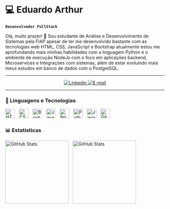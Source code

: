 # 💻 Eduardo Arthur 

**`Desenvolvedor FullStack`**

Olá, muito prazer! 👋 Sou estudante de Análise e Desenvolvimento de Sistemas pela FIAP apesar de ter me desenvolvido bastante com as tecnologias web HTML, CSS, JavaScript e Bootstrap atualmente estou me aprofundando mais minhas habilidades com a linguagem Python e o ambiente de execução NodeJs com o foco em aplicações backend, Microservices e Integrações com sistemas, além de estar evoluindo mais meus estudos em banco de dados com o PostgreSQL. 

---

<p align="center">
    <a href="https://www.linkedin.com/in/eduardo-arthur-desenvolvedor/">
        <img 
            alt="Linkedin" 
            title="Linkedin" 
            src="https://img.shields.io/badge/-LinkedIn-%230077B5?style=for-the-badge&logo=linkedin&logoColor=white"
        />
    </a>
    <a href = "mailto:dududuedu0508@gmail.com">
        <img 
            alt="E-mail"
            title="E-mail"
            src="https://img.shields.io/badge/-Gmail-%23333?style=for-the-badge&logo=gmail&logoColor=white" target="_blank"
        />
    </a>
    
</p>

---

### 🤖 Linguagens e Tecnologias

<img 
    align="left" 
    alt="HTML"
    title="HTML" 
    width="30px" 
    style="padding-right: 10px;" 
    src="https://cdn.jsdelivr.net/gh/devicons/devicon@latest/icons/html5/html5-original.svg" 
/>
<img 
    align="left" 
    alt="CSS" 
    title="CSS"
    width="30px" 
    style="padding-right: 10px;" 
    src="https://cdn.jsdelivr.net/gh/devicons/devicon@latest/icons/css3/css3-original.svg" 
/>

<img 
    align="left" 
    alt="Bootstrap"
    title="Bootstrap" 
    width="30px" 
    style="padding-right: 10px;" 
    src="https://cdn.jsdelivr.net/gh/devicons/devicon@latest/icons/bootstrap/bootstrap-original.svg" 
/>

<img 
    align="left" 
    alt="JavaScript" 
    title="JavaScript"
    width="30px" 
    style="padding-right: 10px;" 
    src="https://cdn.jsdelivr.net/gh/devicons/devicon@latest/icons/javascript/javascript-original.svg" 
/>

<img 
    align="left" 
    alt="NodeJs" 
    title="NodeJS"
    width="30px" 
    style="padding-right: 10px;" 
    src="https://cdn.jsdelivr.net/gh/devicons/devicon@latest/icons/nodejs/nodejs-plain-wordmark.svg" 
/>


<img 
    align="left" 
    alt="Python" 
    title="Python"
    width="30px" 
    style="padding-right: 10px;" 
    src="https://cdn.jsdelivr.net/gh/devicons/devicon@latest/icons/python/python-original.svg" 
/>

<img 
    align="left" 
    alt="Java" 
    title="Java"
    width="30px" 
    style="padding-right: 10px;" 
    src="https://cdn.jsdelivr.net/gh/devicons/devicon@latest/icons/java/java-plain.svg" 
/>

<img 
    align="left" 
    alt="Git" 
    title="Git"
    width="30px" 
    style="padding-right: 10px;" 
    src="https://cdn.jsdelivr.net/gh/devicons/devicon@latest/icons/git/git-original.svg" 
/>
>

<br/>
<br/>

### 📊 Estatísticas

<p>
  <img 
    align="left" 
    alt="GitHub Stats" 
    height="200" 
    style="padding-right: 10px;" 
    src="https://github-readme-stats.vercel.app/api?username=eduardoarthurr&rank_icon=github&show_icons=true&theme=gruvbox&inclued_all_commits=true&locale=pt-br" 
  />

<img 
      align="left" 
      alt="GitHub Stats" 
      height="200" 
      src="https://github-readme-stats.vercel.app/api/top-langs/?username=eduardoarthurr&theme=gruvbox&inclued_all_commits=true&layout=compact&custom_title=Tecnologias&langs_count=9" 
  />

</p>

